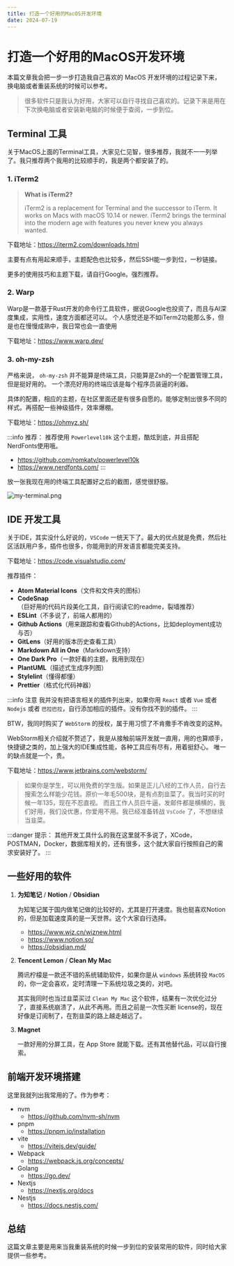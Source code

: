 ```yaml
---
title: 打造一个好用的MacOS开发环境
date: 2024-07-19
---
```


# 打造一个好用的MacOS开发环境

本篇文章我会把一步一步打造我自己喜欢的 MacOS 开发环境的过程记录下来，换电脑或者重装系统的时候可以参考。

> 很多软件只是我认为好用，大家可以自行寻找自己喜欢的。记录下来是用在下次换电脑或者安装新电脑的时候便于查阅，一步到位。

## Terminal 工具

关于MacOS上面的Terminal工具，大家见仁见智，很多推荐，我就不一一列举了。我只推荐两个我用的比较顺手的，我是两个都安装了的。

### 1. iTerm2

> **What is iTerm2?**
>
> iTerm2 is a replacement for Terminal and the successor to iTerm. It works on Macs with macOS 10.14 or newer. iTerm2 brings the terminal into the modern age with features you never knew you always wanted.

下载地址：https://iterm2.com/downloads.html

主要有点有用起来顺手，主题配色也比较多，然后SSH能一步到位，一秒链接。

更多的使用技巧和主题下载，请自行Google。强烈推荐。

### 2. Warp

Warp是一款基于Rust开发的命令行工具软件，据说Google也投资了，而且与AI深度集成，实用性，速度方面都还可以。
个人感觉还是不如iTerm2功能那么多，但是也在慢慢成熟中，我日常也会一直使用

下载地址：https://www.warp.dev/

### 3. oh-my-zsh

严格来说， `oh-my-zsh` 并不能算是终端工具，只能算是Zsh的一个配置管理工具，但是挺好用的。
一个漂亮好用的终端应该是每个程序员装逼的利器。

具体的配置，相应的主题，在社区里面还是有很多自愿的。能够定制出很多不同的样式。再搭配一些神级插件，效率爆棚。

下载地址：https://ohmyz.sh/

:::info 推荐：
推荐使用 `Powerlevel10k` 这个主题，酷炫到底，并且搭配NerdFonts使用哦。

- https://github.com/romkatv/powerlevel10k
- https://www.nerdfonts.com/
:::

放一张我现在用的终端工具配置好之后的截图，感觉很舒服。

![my-terminal.png](/images/terminal.png)

## IDE 开发工具

关于IDE，其实没什么好说的，`VSCode` 一统天下了。最大的优点就是免费，然后社区活跃用户多，插件也很多，你能用到的开发语言都能完美支持。

下载地址：https://code.visualstudio.com/

推荐插件：

- **Atom Material Icons**（文件和文件夹的图标）
- **CodeSnap**（巨好用的代码片段美化工具，自行阅读它的readme，裂墙推荐）
- **ESLint**（不多说了，前端人都用的）
- **Github Actions**（用来跟踪和查看Github的Actions，比如deployment成功与否）
- **GitLens**（好用的版本历史查看工具）
- **Markdown All in One**（Markdown支持）
- **One Dark Pro**（一款好看的主题，我用到现在）
- **PlantUML**（描述式生成序列图）
- **Stylelint**（懂得都懂）
- **Prettier**（格式化代码神器）

:::info 注意
我并没有把语言相关的插件列出来，如果你用 `React` 或者 `Vue` 或者 `Nodejs` 或者 `巴拉巴拉`，自行添加相应的插件。没有你找不到的插件。
:::


BTW，我同时购买了 `WebStorm` 的授权，属于用习惯了不肯撒手不肯改变的这种。

WebStorm相关介绍就不赘述了，我是从接触前端开发就一直用，用的也算顺手，快捷键之类的，加上强大的IDE集成性能，各种工具应有尽有，用着挺舒心。
唯一的缺点就是一个，贵。

下载地址：https://www.jetbrains.com/webstorm/

> 如果你是学生，可以用免费的学生版。如果是正儿八经的工作人员，自行去搜索怎么样能少花钱。原价一年毛500块，是有点割韭菜了。我当时买的时候一年135，现在不忍直视。
> 而且工作人员巨牛逼，发邮件都是横横的，我们好用，我们没优惠，你爱用不用。我已经准备转战 `VsCode` 了，不想继续当韭菜。

:::danger 提示：
其他开发工具什么的我在这里就不多说了，XCode，POSTMAN，Docker，数据库相关的，还有很多，这个就大家自行按照自己的需求安装好了。
:::

## 一些好用的软件

1. **为知笔记** / **Notion** / **Obsidian**

    为知笔记属于国内做笔记做的比较好的，尤其是打开速度。我也挺喜欢Notion的，但是加载速度真的是一天世界。这个大家自行选择。

    - https://www.wiz.cn/wiznew.html
    - https://www.notion.so/
    - https://obsidian.md/

2. **Tencent Lemon** / **Clean My Mac**

    腾讯柠檬是一款还不错的系统辅助软件，如果你是从 `windows` 系统转投 `MacOS` 的，你一定会喜欢，定时清理一下系统垃圾之类的，对吧。
    
    其实我同时也当过韭菜买过 `Clean My Mac` 这个软件，结果有一次优化过分了，直接系统崩溃了，从此不再用。而且之前是一次性买断 license的，现在好像是订阅制了，在割韭菜的路上越走越远了。

3. **Magnet**

    一款好用的分屏工具，在 App Store 就能下载。还有其他替代品，可以自行搜索。

## 前端开发环境搭建

这里我就列出我常用的了。作为参考：

-  nvm
   - https://github.com/nvm-sh/nvm
- pnpm
   - https://pnpm.io/installation
- vite
   - https://vitejs.dev/guide/
- Webpack
   - https://webpack.js.org/concepts/
- Golang
   - https://go.dev/
- Nextjs
   - https://nextjs.org/docs
- Nestjs
   - https://docs.nestjs.com/


## 总结

这篇文章主要是用来当我重装系统的时候一步到位的安装常用的软件，同时给大家提供一些参考。
